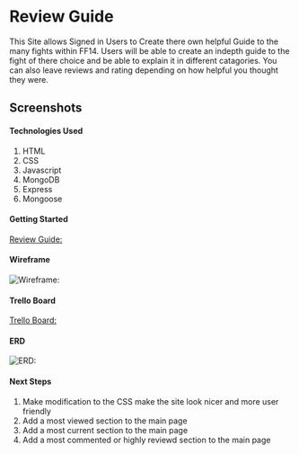 # Review Guide
This Site allows Signed in Users to Create there own helpful Guide to the many fights within FF14. Users will be able to create an indepth guide to the fight of there choice and be able to explain it in different catagories. You can also leave reviews and rating depending on how helpful you thought they were.

## Screenshots



#### Technologies Used
1. HTML
2. CSS
3. Javascript
4. MongoDB
5. Express
6. Mongoose

#### Getting Started

[Review Guide:](https://review-guide.herokuapp.com/)

#### Wireframe
![Wireframe:](https://i.imgur.com/I58tuUW.jpg)

#### Trello Board
[Trello Board:](https://trello.com/b/UhXe7hQm/review-project-2)

#### ERD
![ERD:](https://i.imgur.com/5pI739r.png)

#### Next Steps
1. Make modification to the CSS make the site look nicer and more user friendly
2. Add a most viewed section to the main page 
3. Add a most current section to the main page
4. Add a most commented or highly reviewd section to the main page
